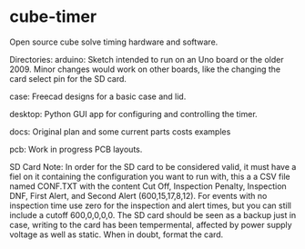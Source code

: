 # cube-timer
Open source cube solve timing hardware and software.

Directories:
arduino:
Sketch intended to run on an Uno board or the older 2009.   Minor changes would work on other boards, like the changing the card select pin for the SD card.

case:
Freecad designs for a basic case and lid.

desktop:
Python GUI app for configuring and controlling the timer.

docs:
Original plan and some current parts costs examples

pcb:
Work in progress PCB layouts.

SD Card Note:
In order for the SD card to be considered valid, it must have a fiel on it containing the configuration you want to run with, this a a CSV file named CONF.TXT with the content Cut Off, Inspection Penalty, Inspection DNF, First Alert, and Second Alert (600,15,17,8,12).  For events with no inspection time use zero for the inspection and alert times, but you can still include a cutoff 600,0,0,0,0.  The SD card should be seen as a backup just in case, writing to the card has been tempermental, affected by power supply voltage as well as static.   When in doubt, format the card.
